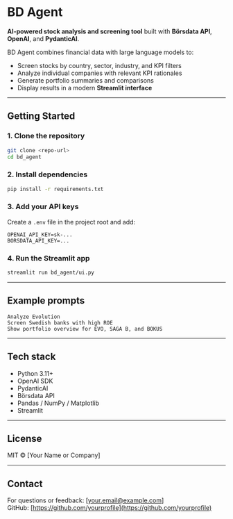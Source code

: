 # BD Agent

**AI-powered stock analysis and screening tool** built with **Börsdata API**, **OpenAI**, and **PydanticAI**.

BD Agent combines financial data with large language models to:
- Screen stocks by country, sector, industry, and KPI filters  
- Analyze individual companies with relevant KPI rationales  
- Generate portfolio summaries and comparisons  
- Display results in a modern **Streamlit interface**

---

## Getting Started

### 1. Clone the repository
```bash
git clone <repo-url>
cd bd_agent
```

### 2. Install dependencies
```bash
pip install -r requirements.txt
```

### 3. Add your API keys
Create a `.env` file in the project root and add:
```
OPENAI_API_KEY=sk-...
BORSDATA_API_KEY=...
```

### 4. Run the Streamlit app
```bash
streamlit run bd_agent/ui.py
```

---

## Example prompts
```
Analyze Evolution
Screen Swedish banks with high ROE
Show portfolio overview for EVO, SAGA B, and BOKUS
```

---

## Tech stack
- Python 3.11+
- OpenAI SDK
- PydanticAI
- Börsdata API
- Pandas / NumPy / Matplotlib
- Streamlit

---

## License
MIT © [Your Name or Company]

---

## Contact
For questions or feedback: [your.email@example.com]  
GitHub: [https://github.com/yourprofile](https://github.com/yourprofile)
